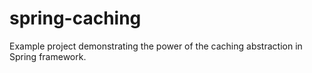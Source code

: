 spring-caching
==============

Example project demonstrating the power of the caching abstraction in Spring framework.
